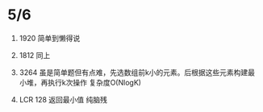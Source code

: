# 5/6
1. 1920
    简单到懒得说

2. 1812
    同上

3. 3264
    虽是简单题但有点难，先选数组前k小的元素。后根据这些元素构建最小堆，再执行k次操作 复杂度O(NlogK)

4.  LCR 128
    返回最小值 纯脑残